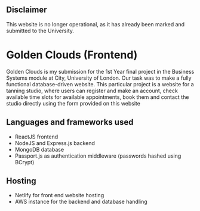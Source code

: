 ## Disclaimer
This website is no longer operational, as it has already been marked and submitted to the University. 

# Golden Clouds (Frontend)
Golden Clouds is my submission for the 1st Year final project in the Business Systems module at City, University of London. Our task was to make a fully functional database-driven website. This particular project is a website for a tanning studio, where users can register and make an account, check available time slots for available appointments, book them and contact the studio directly using the form provided on this website

## Languages and frameworks used
* ReactJS frontend
* NodeJS and Express.js backend
* MongoDB database
* Passport.js as authentication middleware (passwords hashed using BCrypt)

## Hosting
* Netlify for front end website hosting
* AWS instance for the backend and database handling


